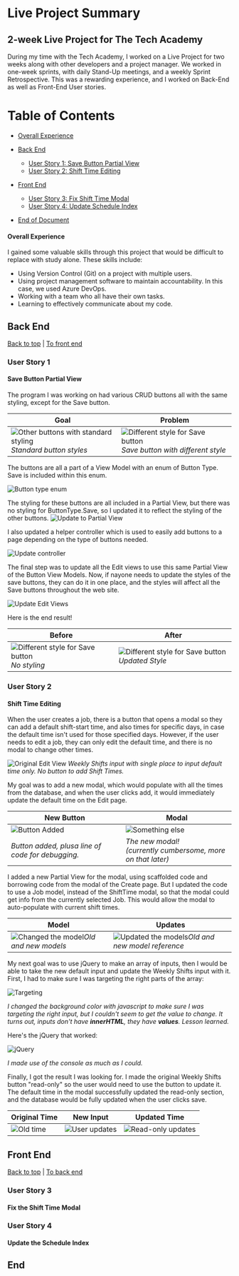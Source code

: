 # Live Project Summary
## 2-week Live Project for The Tech Academy

During my time with the Tech Academy, I worked on a Live Project for two weeks along with other developers and a project manager. We worked in one-week sprints, with daily Stand-Up meetings, and a weekly Sprint Retrospective. This was a rewarding experience, and I worked on Back-End as well as Front-End User stories. 

Table of Contents 
=================

* [Overall Experience](#overall-experience)
* [Back End](#back-end)
  * [User Story 1: Save Button Partial View](#user-story-1)
  * [User Story 2: Shift Time Editing](#user-story-2)
* [Front End](#front-end)
  * [User Story 3: Fix Shift Time Modal](#user-story-3)
  * [User Story 4: Update Schedule Index](#user-story-4)
  

  
* [End of Document](#end)


#### Overall Experience
I gained some valuable skills through this project that would be difficult to replace with study alone. These skills include:
- Using Version Control (Git) on a project with multiple users.
- Using project management software to maintain accountability. In this case, we used Azure DevOps.
- Working with a team who all have their own tasks.
- Learning to effectively communicate about my code.

## Back End
[Back to top](#live-project-summary) | [To front end](#front-end)
### User Story 1
#### Save Button Partial View
The program I was working on had various CRUD buttons all with the same styling, except for the Save button. 

| Goal  | Problem |
| --- | --- |
|![Other buttons with standard styling](Screenshots/25.png)*Standard button styles* | ![Different style for Save button](Screenshots/28.png)*Save button with different style*|




The buttons are all a part of a View Model with an enum of Button Type. Save is included within this enum.

![Button type enum](Screenshots/33AnchorButtonVM.PNG)

The styling for these buttons are all included in a Partial View, but there was no styling for ButtonType.Save, so I updated it to reflect the styling of the other buttons.
![Update to Partial View](Screenshots/38AfterShared_AnchorButton.PNG)

I also updated a helper controller which is used to easily add buttons to a page depending on the type of buttons needed.

![Update controller](Screenshots/40AnchorButtonGroupHelper01.PNG)

The final step was to update all the Edit views to use this same Partial View of the Button View Models. Now, if nayone needs to update the styles of the save buttons, they can do it in one place, and the styles will affect all the Save buttons throughout the web site.

![Update Edit Views](Screenshots/42updatedpartial.PNG)

Here is the end result!

| Before  | After |
| --- | --- |
|![Different style for Save button](Screenshots/28.png)*No styling* | ![Different style for Save button](Screenshots/36.png)*Updated Style*|



### User Story 2

#### Shift Time Editing
When the user creates a job, there is a button that opens a modal so they can add a default shift-start time, and also times for specific days, in case the default time isn't used for those specified days. However, if the user needs to edit a job, they can only edit the default time, and there is no modal to change other times. 

![Original Edit View](Screenshots/06ShiftTimeEditingBefore.PNG)
*Weekly Shifts input with single place to input default time only. No button to add Shift Times.*


My goal was to add a new modal, which would populate with all the times from the database, and when the user clicks add, it would immediately update the default time on the Edit page.


| New Button  | Modal |
| --- | --- |
|![Button Added](Screenshots/13.png) |![Something else](Screenshots/14.png)|
|*Button added, plusa line of code for debugging.* | *The new modal! <br /> (currently cumbersome, more on that later)*|


I added a new Partial View for the modal, using scaffolded code and borrowing code from the modal of the Create page. But I updated the code to use a Job model, instead of the ShiftTime modal, so that the modal could get info from the currently selected Job. This would allow the modal to auto-populate with current shift times.



| Model  | Updates |
| --- | --- |
|![Changed the model](Screenshots/15.png)*Old and new models* |![Updated the models](Screenshots/16.jpg)*Old and new model reference*|


My next goal was to use jQuery to make an array of inputs, then I would be able to take the new default input and update the Weekly Shifts input with it. First, I had to make sure I was targeting the right parts of the array:

<img src="Screenshots/17ShiftTimeEditing.PNG" alt="Targeting">

*I changed the background color with javascript to make sure I was targeting the right input, but I couldn't seem to get the value to change. It turns out, inputs don't have **innerHTML**, they have **values**. Lesson learned.*

Here's the jQuery that worked:

<img src="Screenshots/22ShiftTimeEditingAfter.PNG" alt="jQuery">

*I made use of the console as much as I could.*


Finally, I got the result I was looking for. I made the original  Weekly Shifts button "read-only" so the user would need to use the button to update it. The default time in the modal successfully updated the read-only section, and the database would be fully updated when the user clicks save.


| Original Time | New Input | Updated Time|
| --- | --- | --- |
|![Old time](Screenshots/23A.PNG)|![User updates](Screenshots/23B.PNG)|![Read-only updates](Screenshots/24.PNG)|



## Front End
  [Back to top](#live-project-summary) | [To back end](#back-end)
### User Story 3
#### Fix the Shift Time Modal

### User Story 4
#### Update the Schedule Index


## End
